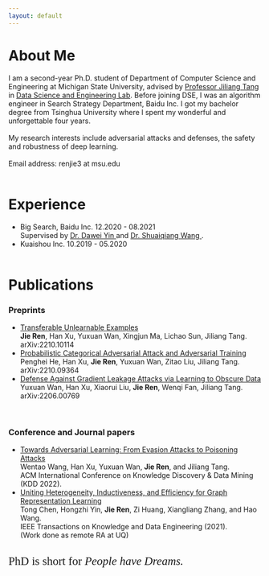 ```yaml
---
layout: default
---
```



# About Me

<!-- Text can be **bold**, _italic_, or ~~strikethrough~~. -->
I am a second-year Ph.D. student of Department of Computer Science and Engineering at Michigan State University, advised by <a href="http://www.cse.msu.edu/~tangjili/" target="_blank" style="font-weight:normal">Professor Jiliang Tang</a> in <a href="http://dse.cse.msu.edu/" target="_blank" style="font-weight:normal">Data Science and Engineering Lab</a>. Before joining DSE, I was an algorithm engineer in Search Strategy Department, Baidu Inc. I got my bachelor degree from Tsinghua University where I spent my wonderful and unforgettable four years.
<br> <br>
My research interests include adversarial attacks and defenses, the safety and robustness of deep learning.
<br> <br>
Email address: renjie3 at msu.edu
<br> <br> 

# Experience

*   Big Search, Baidu Inc. 12.2020 - 08.2021 <br> Supervised by <a href="http://www.yindawei.com/" target="_blank" style="font-weight:normal">Dr. Dawei Yin </a>and <a href="http://wangshuaiqiang.net/" target="_blank" style="font-weight:normal">Dr. Shuaiqiang Wang </a>.
*   Kuaishou Inc. 10.2019 - 05.2020
<br> <br> 

# Publications

### Preprints

*   <a href="https://arxiv.org/abs/2210.10114" target="_blank" style="font-weight:normal">Transferable Unlearnable Examples</a> <br> **Jie Ren**, Han Xu, Yuxuan Wan, Xingjun Ma, Lichao Sun, Jiliang Tang. <br> arXiv:2210.10114
*   <a href="https://arxiv.org/abs/2210.09364" target="_blank" style="font-weight:normal">Probabilistic Categorical Adversarial Attack and Adversarial Training</a> <br> Penghei He, Han Xu, **Jie Ren**, Yuxuan Wan, Zitao Liu, Jiliang Tang. <br> arXiv:2210.09364
*   <a href="https://arxiv.org/abs/2206.00769" target="_blank" style="font-weight:normal">Defense Against Gradient Leakage Attacks via Learning to Obscure Data</a> <br> Yuxuan Wan, Han Xu, Xiaorui Liu, **Jie Ren**, Wenqi Fan, Jiliang Tang. <br> arXiv:2206.00769
<br>

### Conference and Journal papers

*   <a href="https://dl.acm.org/doi/abs/10.1145/3534678.3542608" target="_blank" style="font-weight:normal">Towards Adversarial Learning: From Evasion Attacks to Poisoning Attacks</a> <br> Wentao Wang, Han Xu, Yuxuan Wan, **Jie Ren**, and Jiliang Tang. <br> ACM International Conference on Knowledge Discovery & Data Mining (KDD 2022).
*   <a href="https://ieeexplore.ieee.org/document/9835353" target="_blank" style="font-weight:normal">Uniting Heterogeneity, Inductiveness, and Efficiency for Graph Representation Learning</a> <br> Tong Chen, Hongzhi Yin, **Jie Ren**, Zi Huang, Xiangliang Zhang, and Hao Wang. <br> IEEE Transactions on Knowledge and Data Engineering (2021). <br> (Work done as remote RA at UQ)
<br> <br> 

<!-- # Links

I put my friends' links here since I don't have publications yet. I will try to remove them soon!
<br>
<a href="https://www.linkedin.com/in/rickyyunhaochen/" target="_blank" style="font-weight:normal">Yunhao Chen</a> and <a href="https://aiem.jhu.edu/people/jiang-liu/" target="_blank" style="font-weight:normal">Jiang Liu</a> were my roommates during undergraduate.
<br>
<a href="https://jiayuanding100.github.io/" target="_blank" style="font-weight:normal">Jiayuan Ding</a> and <a href="https://cse.msu.edu/~hanhaoy1/" target="_blank" style="font-weight:normal">Haoyu Han</a> are my current roommates.
<br>
Possibly, <a href="https://wanyu42.github.io/" target="_blank" style="font-weight:normal">Yuxuan Wan</a> will be my roommate next summer.
<br> <br> -->

<font style="font-family:'Georgia Italic';font-size:23px">PhD is short for
  <font style="font-family:'Georgia Italic';font-size:23px;font-style:oblique">People have Dreams. </font>
</font>

<!-- 
[Link to another page](./another-page.html).

There should be whitespace between paragraphs.

There should be whitespace between paragraphs. We recommend including a README, or a file with information about your project.

# Header 1

This is a normal paragraph following a header. GitHub is a code hosting platform for version control and collaboration. It lets you and others work together on projects from anywhere.

## Header 2

> This is a blockquote following a header.
>
> When something is important enough, you do it even if the odds are not in your favor.

### Header 3

#### Header 4

*   This is an unordered list following a header.
*   This is an unordered list following a header.
*   This is an unordered list following a header.

##### Header 5

1.  This is an ordered list following a header.

2.  This is an ordered list following a header.
3.  This is an ordered list following a header.

###### Header 6

| head1        | head two          | three |
|:-------------|:------------------|:------|
| ok           | good swedish fish | nice  |
| out of stock | good and plenty   | nice  |
| ok           | good `oreos`      | hmm   |
| ok           | good `zoute` drop | yumm  |

### There's a horizontal rule below this.

* * *

### And a nested list:

- level 1 item
  - level 2 item
  - level 2 item
    - level 3 item
    - level 3 item
- level 1 item
  - level 2 item
  - level 2 item
  - level 2 item
- level 1 item
  - level 2 item
  - level 2 item
- level 1 item

### Small image

![Octocat](https://github.githubassets.com/images/icons/emoji/octocat.png)

### Large image

![Branching](https://guides.github.com/activities/hello-world/branching.png)


### Definition lists can be used with HTML syntax.

<dl>
<dt>Name</dt>
<dd>Godzilla</dd>
<dt>Born</dt>
<dd>1952</dd>
<dt>Birthplace</dt>
<dd>Japan</dd>
<dt>Color</dt>
<dd>Green</dd>
</dl> -->
